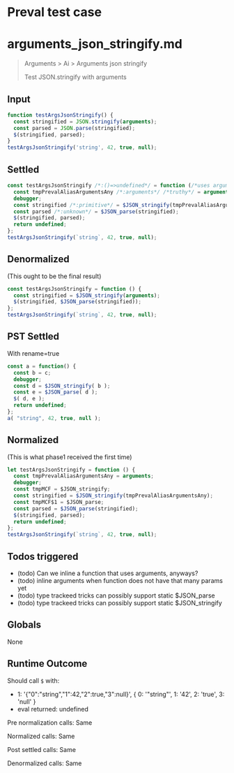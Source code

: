 # Preval test case

# arguments_json_stringify.md

> Arguments > Ai > Arguments json stringify
>
> Test JSON.stringify with arguments

## Input

`````js filename=intro
function testArgsJsonStringify() {
  const stringified = JSON.stringify(arguments);
  const parsed = JSON.parse(stringified);
  $(stringified, parsed);
}
testArgsJsonStringify('string', 42, true, null);
`````


## Settled


`````js filename=intro
const testArgsJsonStringify /*:()=>undefined*/ = function (/*uses arguments*/) {
  const tmpPrevalAliasArgumentsAny /*:arguments*/ /*truthy*/ = arguments;
  debugger;
  const stringified /*:primitive*/ = $JSON_stringify(tmpPrevalAliasArgumentsAny);
  const parsed /*:unknown*/ = $JSON_parse(stringified);
  $(stringified, parsed);
  return undefined;
};
testArgsJsonStringify(`string`, 42, true, null);
`````


## Denormalized
(This ought to be the final result)

`````js filename=intro
const testArgsJsonStringify = function () {
  const stringified = $JSON_stringify(arguments);
  $(stringified, $JSON_parse(stringified));
};
testArgsJsonStringify(`string`, 42, true, null);
`````


## PST Settled
With rename=true

`````js filename=intro
const a = function() {
  const b = c;
  debugger;
  const d = $JSON_stringify( b );
  const e = $JSON_parse( d );
  $( d, e );
  return undefined;
};
a( "string", 42, true, null );
`````


## Normalized
(This is what phase1 received the first time)

`````js filename=intro
let testArgsJsonStringify = function () {
  const tmpPrevalAliasArgumentsAny = arguments;
  debugger;
  const tmpMCF = $JSON_stringify;
  const stringified = $JSON_stringify(tmpPrevalAliasArgumentsAny);
  const tmpMCF$1 = $JSON_parse;
  const parsed = $JSON_parse(stringified);
  $(stringified, parsed);
  return undefined;
};
testArgsJsonStringify(`string`, 42, true, null);
`````


## Todos triggered


- (todo) Can we inline a function that uses arguments, anyways?
- (todo) inline arguments when function does not have that many params yet
- (todo) type trackeed tricks can possibly support static $JSON_parse
- (todo) type trackeed tricks can possibly support static $JSON_stringify


## Globals


None


## Runtime Outcome


Should call `$` with:
 - 1: '{"0":"string","1":42,"2":true,"3":null}', { 0: '"string"', 1: '42', 2: 'true', 3: 'null' }
 - eval returned: undefined

Pre normalization calls: Same

Normalized calls: Same

Post settled calls: Same

Denormalized calls: Same
